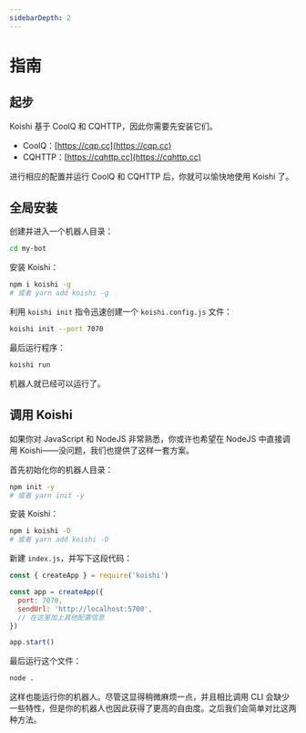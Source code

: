 ```yaml
---
sidebarDepth: 2
---
```


# 指南

## 起步

Koishi 基于 CoolQ 和 CQHTTP，因此你需要先安装它们。

- CoolQ：[https://cqp.cc](https://cqp.cc)
- CQHTTP：[https://cqhttp.cc](https://cqhttp.cc)

进行相应的配置并运行 CoolQ 和 CQHTTP 后，你就可以愉快地使用 Koishi 了。

## 全局安装

创建并进入一个机器人目录：

```sh
cd my-bot
```

安装 Koishi：

```sh
npm i koishi -g
# 或者 yarn add koishi -g
```

利用 `koishi init` 指令迅速创建一个 `koishi.config.js` 文件：

```sh
koishi init --port 7070
```

最后运行程序：

```sh
koishi run
```

机器人就已经可以运行了。

## 调用 Koishi

如果你对 JavaScript 和 NodeJS 非常熟悉，你或许也希望在 NodeJS 中直接调用 Koishi——没问题，我们也提供了这样一套方案。

首先初始化你的机器人目录：

```sh
npm init -y
# 或者 yarn init -y
```

安装 Koishi：

```sh
npm i koishi -D
# 或者 yarn add koishi -D
```

新建 `index.js`，并写下这段代码：

```js
const { createApp } = require('koishi')

const app = createApp({
  port: 7070,
  sendUrl: 'http://localhost:5700',
  // 在这里加上其他配置信息
})

app.start()
```

最后运行这个文件：

```sh
node .
```

这样也能运行你的机器人。尽管这显得稍微麻烦一点，并且相比调用 CLI 会缺少一些特性，但是你的机器人也因此获得了更高的自由度。之后我们会简单对比这两种方法。
